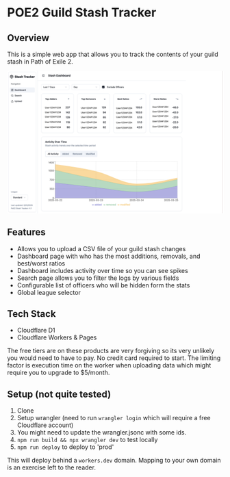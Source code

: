 # POE2 Guild Stash Tracker

## Overview

This is a simple web app that allows you to track the contents of your guild stash in Path of Exile 2.

![Stash Tool homepage](/docs/images/homescreen.png)

## Features

- Allows you to upload a CSV file of your guild stash changes
- Dashboard page with who has the most additions, removals, and best/worst ratios
- Dashboard includes activity over time so you can see spikes
- Search page allows you to filter the logs by various fields
- Configurable list of officers who will be hidden form the stats
- Global league selector

## Tech Stack

* Cloudflare D1
* Cloudflare Workers & Pages

The free tiers are on these products are very forgiving so its very unlikely you would need to have to pay. No credit card required to start. The limiting factor is execution time on the worker when uploading data which might require you to upgrade to $5/month.

## Setup (not quite tested)

1. Clone
2. Setup wrangler (need to run `wrangler login` which will require a free Cloudflare account)
3. You might need to update the wrangler.jsonc with some ids.
4. `npm run build && npx wrangler dev` to test locally
5. `npm run deploy` to deploy to 'prod'

This will deploy behind a `workers.dev` domain. Mapping to your own domain is an exercise left to the reader.
